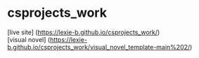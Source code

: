 # csprojects_work

[live site] (https://lexie-b.github.io/csprojects_work/)  
[visual novel] (https://lexie-b.github.io/csprojects_work/visual_novel_template-main%202/)
